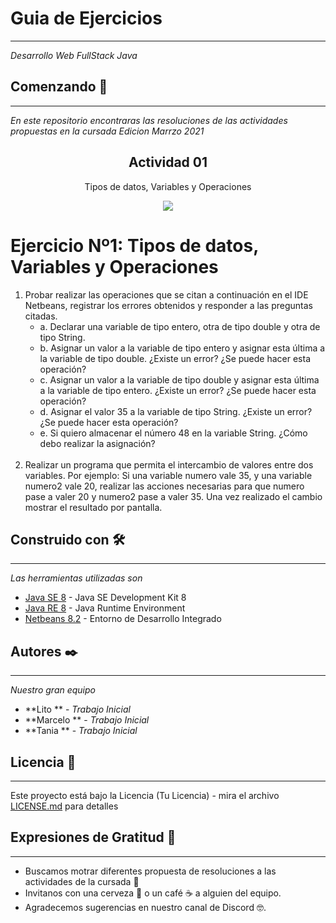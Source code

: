 # Guia de Ejercicios
---

_Desarrollo Web FullStack Java_

## Comenzando 🚀
---

_En este repositorio encontraras las resoluciones de las actividades propuestas en la cursada Edicion Marrzo 2021_

<h2 align="center"> Actividad 01</h2>
<p align="center"> Tipos de datos, Variables y Operaciones</p>
<p align="center"><img src="https://i.ibb.co/Vgbd8Fj/cabecera-actividad.jpg"/></p> 
<h1>Ejercicio Nº1: Tipos de datos, Variables y Operaciones</h1>
		<ol>
			<li>Probar realizar las operaciones que se citan a continuación en el IDE Netbeans, registrar los errores obtenidos y responder a las preguntas citadas.
				<ul>
					<li>a. Declarar una variable de tipo entero, otra de tipo double y otra de tipo String.</li>
					<li>b. Asignar un valor a la variable de tipo entero y asignar esta última a la variable de tipo double. ¿Existe un error? ¿Se puede hacer esta operación?</li>
					<li>c. Asignar un valor a la variable de tipo double y asignar esta última a la variable de tipo entero. ¿Existe un error? ¿Se puede hacer esta operación?</li>
					<li>d. Asignar el valor 35 a la variable de tipo String. ¿Existe un error? ¿Se puede hacer esta operación?</li>
					<li>e. Si quiero almacenar el número 48 en la variable String. ¿Cómo debo realizar la asignación?</li>
				</ul>
			</li>
			<br>
			<li> Realizar un programa que permita el intercambio de valores entre dos variables. Por ejemplo: Si una variable numero vale 35, y una variable numero2 vale 20, realizar las acciones necesarias para que numero pase a valer 20 y numero2 pase a valer 35. Una vez realizado el cambio mostrar el resultado por pantalla.</li>
		</ol>



## Construido con 🛠️
---
_Las herramientas utilizadas son_

* [Java SE 8](https://www.oracle.com/ar/java/technologies/javase/javase-jdk8-downloads.html) - Java SE Development Kit 8
* [Java RE 8](https://www.java.com/es/download/ie_manual.jsp) - Java Runtime Environment
* [Netbeans 8.2](https://maven.apache.org/) - Entorno de Desarrollo Integrado


## Autores ✒️
---
_Nuestro gran equipo_
* **Lito ** - *Trabajo Inicial* 
* **Marcelo ** - *Trabajo Inicial*
* **Tania ** - *Trabajo Inicial*

## Licencia 📄
---

Este proyecto está bajo la Licencia (Tu Licencia) - mira el archivo [LICENSE.md](LICENSE.md) para detalles

## Expresiones de Gratitud 🎁
---

* Buscamos motrar diferentes propuesta de resoluciones a las actividades de la cursada 📢
* Invitanos  con una cerveza 🍺 o un café ☕ a alguien del equipo. 
* Agradecemos sugerencias en nuestro canal de Discord 🤓.




